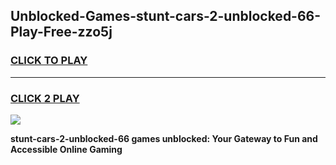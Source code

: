 
## Unblocked-Games-stunt-cars-2-unblocked-66-Play-Free-zzo5j
<h3>
<a href="https://premium76.site?title=stunt-cars-2-unblocked-66&ref=23A">CLICK TO PLAY</a></h3>
<hr>

<h3>
<a href="https://premium76.site?title=stunt-cars-2-unblocked-66&ref=23A">CLICK 2 PLAY</a>
  
</h3>

<a href="https://premium76.site?title=stunt-cars-2-unblocked-66&ref=23A"><img src="https://clearcache.store/games.png"></a>


**stunt-cars-2-unblocked-66 games unblocked: Your Gateway to Fun and Accessible Online Gaming**
